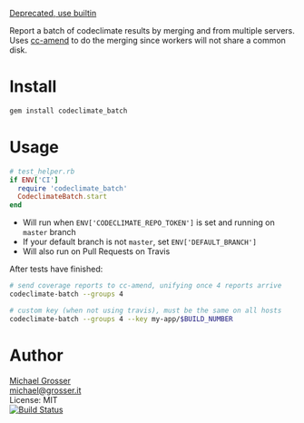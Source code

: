 [Deprecated, use builtin](https://docs.codeclimate.com/docs/setting-up-test-coverage#section-parallel-tests-and-multiple-test-suites)

Report a batch of codeclimate results by merging and from multiple servers.<br/>
Uses [cc-amend](https://github.com/grosser/cc-amend) to do the merging since workers will not share a common disk.

Install
=======

```Bash
gem install codeclimate_batch
```

Usage
=====

```Ruby
# test_helper.rb
if ENV['CI']
  require 'codeclimate_batch'
  CodeclimateBatch.start
end
```

 - Will run when `ENV['CODECLIMATE_REPO_TOKEN']` is set and running on `master` branch
 - If your default branch is not `master`, set `ENV['DEFAULT_BRANCH']`
 - Will also run on Pull Requests on Travis

After tests have finished:

```Bash
# send coverage reports to cc-amend, unifying once 4 reports arrive
codeclimate-batch --groups 4

# custom key (when not using travis), must be the same on all hosts
codeclimate-batch --groups 4 --key my-app/$BUILD_NUMBER
```

Author
======
[Michael Grosser](http://grosser.it)<br/>
michael@grosser.it<br/>
License: MIT<br/>
[![Build Status](https://travis-ci.org/grosser/codeclimate_batch.png)](https://travis-ci.org/grosser/codeclimate_batch)
